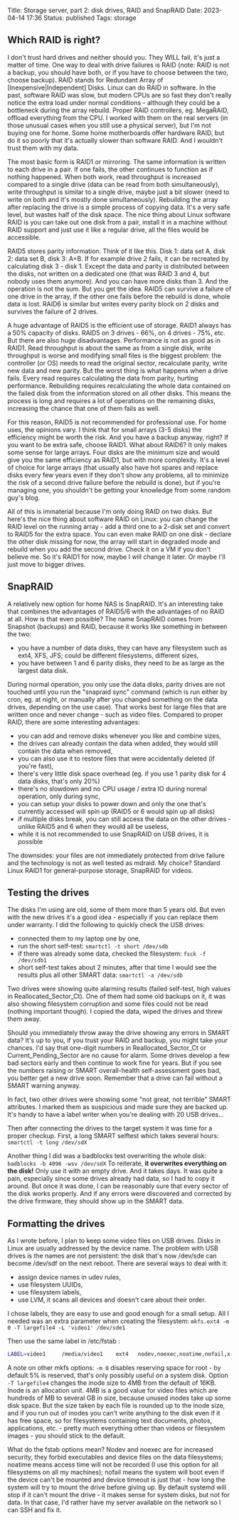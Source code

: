 Title: Storage server, part 2: disk drives, RAID and SnapRAID
Date: 2023-04-14 17:36
Status: published
Tags: storage


## Which RAID is right?

I don't trust hard drives and neither should you. They WILL fail, it's just a matter of time. One way to deal with
drive failures is RAID (note: RAID is not a backup, you should have both, or if you have to choose between the
two, choose backup). RAID stands for Redundant Array of [Inexpensive|Independent] Disks. Linux can do
RAID in software. In the past, software RAID was slow, but modern CPUs are so fast they don't really notice the
extra load under normal conditions - although they could be a bottleneck during the array rebuild. Proper RAID
controllers, eg. MegaRAID, offload everything from the CPU. I worked with them on the real servers (in those unusual
cases when you still use a physical server), but I'm not buying one for home. Some home motherboards offer hardware
RAID, but do it so poorly that it's actually slower than software RAID. And I wouldn't trust them with my data.

The most basic form is RAID1 or mirroring. The same information is written to each drive in a pair. If one
fails, the other continues to function as if nothing happened. When both work, read throughput is increased
compared to a single drive  (data can be read from both simultaneously), write throughput is similar to a single
drive, maybe just a bit slower (need to write on both and it's mostly done simultaneously). Rebuilding the array
after replacing the drive is a simple process of copying data. It's a very safe level, but wastes half of the disk space. 
The nice thing about Linux software RAID is you can take out one disk from a pair, install it in a machine without
RAID support and just use it like a regular drive, all the files would be accessible.

RAID5 stores parity information. Think of it like this. Disk 1: data set A, disk 2: data set B, disk 3: A+B. If for example
drive 2 fails, it can be recreated by calculating disk 3 - disk 1. Except the data and parity is distributed between the
disks, not written on a dedicated one (that was RAID 3 and 4, but nobody uses them anymore). And you can have more
disks than 3. And the operation is not the sum. But you get the idea. RAID5 can survive a failure of one drive in the array,
if the other one fails before the rebuild is done, whole data is lost. RAID6 is similar but writes every parity block on 2
disks and survives the failure of 2 drives.

A huge advantage of RAID5 is the efficient use of storage. RAID1 always has a 50% capacity of disks. RAID5 on 3 drives - 66%,
on 4 drives - 75%, etc. But there are also huge disadvantages. Performance is not as good as in RAID1. Read throughput is
about the same as from a single disk, write throughput is worse and modifying small files is the biggest problem: the
controller (or OS) needs to read the original sector, recalculate parity, write new data and new parity. But the worst thing is
what happens when a drive fails. Every read requires calculating the data from parity, hurting performance. Rebuilding
requires recalculating the whole data contained on the failed disk from the information stored on all other disks.
This means the process is long and requires a lot of operations on the remaining disks, increasing the chance that one
of them fails as well.

For this reason, RAID5 is not recommended for professional use. For home uses, the opinions vary. I think that for small
arrays (3-5 disks) the efficiency might be worth the risk. And you have a backup anyway, right? If you want to be
extra safe, choose RAID1. What about RAID6? It only makes some sense for large arrays. Four disks are the minimum
size and would give you the same efficiency as RAID1, but with more complexity. It's a level of choice for large arrays
(that usually also have hot spares and replace disks every few years even if they don't show any problems, all to minimize
the risk of a second drive failure before the rebuild is done), but if you're managing one, you shouldn't be getting your
knowledge from some random guy's blog.

All of this is immaterial because I'm only doing RAID on two disks. But here's the nice thing about software RAID on
Linux: you can change the RAID level on the running array - add a third one to a 2-disk set and convert to RAID5 for the extra
space. You can even make RAID on one disk - declare the other disk missing for now, the array will start in degraded mode
and rebuild when you add the second drive. Check it on a VM if you don't believe me. So it's RAID1 for now,
maybe I will change it later. Or maybe I'll just move to bigger drives.


## SnapRAID

A relatively new option for home NAS is SnapRAID. It's an interesting take that combines the advantages of RAID5/6 with
the advantages of no RAID at all. How is that even possible? The name SnapRAID comes from Snapshot (backups)
and RAID, because it works like something in between the two:

- you have a number of data disks, they can have any filesystem such as ext4, XFS, JFS; could be different filesystems, different sizes,
- you have between 1 and 6 parity disks, they need to be as large as the largest data disk.

During normal operation, you only use the data disks, parity drives are not touched until you run the "snapraid sync" command
(which is run either by cron, eg. at night, or manually after you changed something on the data drives, depending on the use case).
That works best for large files that are written once and never change - such as video files. Compared to proper RAID, there are some
interesting advantages:

- you can add and remove disks whenever you like and combine sizes,
- the drives can already contain the data when added, they would still contain the data when removed,
- you can also use it to restore files that were accidentally deleted (if you're fast),
- there's very little disk space overhead (eg. if you use 1 parity disk for 4 data disks, that's only 20%)
- there's no slowdown and no CPU usage / extra IO during normal operation, only during sync,
- you can setup your disks to power down and only the one that's currently accessed will spin up (RAID5 or 6 would spin up all disks)
- if multiple disks break, you can still access the data on the other drives - unlike RAID5 and 6 when they would all be useless,
- while it is not recommended to use SnapRAID on USB drives, it is possible

The downsides: your files are not immediately protected from drive failure and the technology is not as well tested as mdraid.
My choice? Standard Linux RAID1 for general-purpose storage, SnapRAID for videos.


## Testing the drives

The disks I'm using are old, some of them more than 5 years old. But even with the new drives it's a good idea - especially if you
can replace them under warranty. I did the following to quickly check the USB drives:

- connected them to my laptop one by one,
- run the short self-test:  `smartctl -t short /dev/sdb`
- if there was already some data, checked the filesystem: `fsck -f /dev/sdb1`
- short self-test takes about 2 minutes, after that time I would see the results plus all other SMART data: `smartctl -a /dev/sdb`

Two drives were showing quite alarming results (failed self-test, high values in Reallocated_Sector_Ct). One of them had
some old backups on it, it was also showing filesystem corruption and some files could not be read (nothing important though).
I copied the data, wiped the drives and threw them away.

Should you immediately throw away the drive showing any errors in SMART data? It's up to you, if you trust your RAID and backup,
you might take your chances. I'd say that one-digit numbers in Reallocated_Sector_Ct or Current_Pending_Sector are no cause for
alarm. Some drives develop a few bad sectors early and then continue to work fine for years. But if you see the numbers raising
or SMART overall-health self-assessment goes bad, you better get a new drive soon. Remember that a drive can fail without
a SMART warning anyway.

In fact, two other drives were showing some "not great, not terrible" SMART attributes. I marked them as suspicious and made sure
they are backed up. It's handy to have a label writer when you're dealing with 20 USB drives...

Then after connecting the drives to the target system it was time for a proper checkup. First, a long SMART selftest which takes several
hours:  `smartctl -t long /dev/sdX`

Another thing I did was a badblocks test overwriting the whole disk: `badblocks -b 4096 -wsv /dev/sdX`
To reiterate, **it overwrites everything on the disk!** Only use it with an empty drive. And it takes days. It was quite a pain,
especially since some drives already had data, so I had to copy it around. But once it was done, I can be reasonably sure that
every sector of the disk works properly. And if any errors were discovered and corrected by the drive firmware, they should
show up in the SMART data.


## Formatting the drives

As I wrote before, I plan to keep some video files on USB drives. Disks in Linux are usually
addressed by the device name. The problem with USB drives is the names are not persistent: the disk that's now /dev/sde
can become /dev/sdf on the next reboot. There are several ways to deal with it:

- assign device names in udev rules,
- use filesystem UUIDs,
- use filesystem labels,
- use LVM, it scans all devices and doesn't care about their order.

I chose labels, they are easy to use and good enough for a small setup. All I needed was an extra parameter when creating the filesystem:
`mkfs.ext4 -m 0 -T largefile4 -L 'video1' /dev/sde1`

Then use the same label in /etc/fstab :
```bash
LABEL=video1     /media/video1    ext4   nodev,noexec,noatime,nofail,x-systemd.device-timeout=4 0 0
```

A note on other mkfs options: `-m 0` disables reserving space for root - by default 5% is reserved, that's only possibly useful on a system disk.
Option `-T largefile4` changes the inode size to 4MB from the default of 16KB. Inode is an allocation unit. 4MB is a good value for
video files which are hundreds of MB to several GB in size, because unused inodes take up some disk space. But the size taken by each
file is rounded up to the inode size, and if you run out of inodes you can't write anything to the disk even if it has free space, so for
filesystems containing text documents, photos, applications, etc. - pretty much everything other than videos or filesystem images - you
should stick to the default. 

What do the fstab options mean? Nodev and noexec are for increased security, they forbid executables and device files on the
data filesystems; noatime means access time will not be recorded (I use this option for all filesystems on all my machines);
nofail means the system will boot even if the device can't be mounted and device timeout is just that - how long the system
will try to mount the drive before giving up. By default systemd will stop if it can't mount the drive - it makes sense for
system disks, but not for data. In that case, I'd rather have my server available on the network so I can SSH and fix it.
